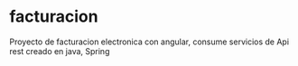 # facturacion
Proyecto de facturacion electronica con angular, consume servicios de Api rest creado en java, Spring
